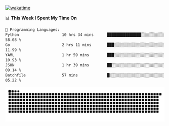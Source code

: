 [![wakatime](https://wakatime.com/badge/user/384f91c6-4eee-411f-8f3b-1b691f58a544.svg)](https://wakatime.com/@384f91c6-4eee-411f-8f3b-1b691f58a544)

<!--START_SECTION:waka-->
📊 **This Week I Spent My Time On** 

```text
💬 Programming Languages: 
Python                   10 hrs 34 mins      ███████████████░░░░░░░░░░   58.08 % 
Go                       2 hrs 11 mins       ███░░░░░░░░░░░░░░░░░░░░░░   11.99 % 
YAML                     1 hr 59 mins        ███░░░░░░░░░░░░░░░░░░░░░░   10.93 % 
JSON                     1 hr 39 mins        ██░░░░░░░░░░░░░░░░░░░░░░░   09.14 % 
Batchfile                57 mins             █░░░░░░░░░░░░░░░░░░░░░░░░   05.22 % 
```


<!--END_SECTION:waka-->

<picture>
  <source media="(prefers-color-scheme: dark)" srcset="https://raw.githubusercontent.com/fuwx295/fuwx295/output/github-contribution-grid-snake-dark.svg">
  <source media="(prefers-color-scheme: light)" srcset="https://raw.githubusercontent.com/fuwx295/fuwx295/output/github-contribution-grid-snake.svg">
  <img alt="github contribution grid snake animation" src="https://raw.githubusercontent.com/fuwx295/fuwx295/output/github-contribution-grid-snake.svg">
</picture>
